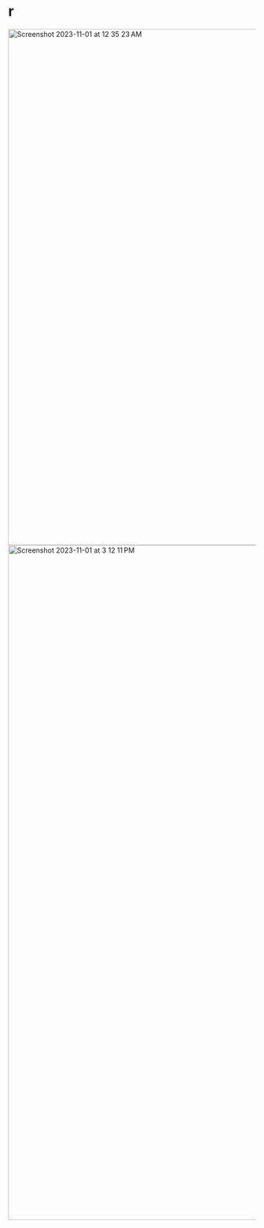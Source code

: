 # r
<img width="1049" alt="Screenshot 2023-11-01 at 12 35 23 AM" src="https://github.com/rishwa344/r/assets/128539084/1641a516-928b-478b-9b5b-bc630cfe99af">

<img width="1372" alt="Screenshot 2023-11-01 at 3 12 11 PM" src="https://github.com/rishwa344/r/assets/128539084/e1b0771d-d87a-4295-bec7-24584352e459">
